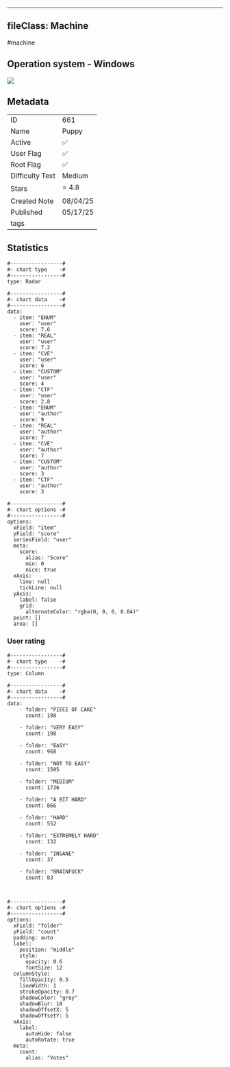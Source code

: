
---
fileClass: Machine
---

#machine

## Operation system - Windows
<img style = "max-width:70px" src = "/img/Windows.png">

## Metadata

|                       |   |
| ----------------      | - |
| ID                    |661 |
| Name                  |Puppy |
| Active                |✅  |
| User Flag             |✅ |
| Root Flag             |✅|
| Difficulty Text       |Medium  |
| Stars                 |⭐️ 4.8 |
| Created Note          |08/04/25 |
| Published             |05/17/25 |
| tags                  | |

<p style = "display:none">
id:: 661
active:: True
name:: Puppy
os::Windows
user_flag:: True
root_flag:: True
difficulty_text:: Medium
stars:: 4.8
created:: 08/04/2025
published:: 05/17/25
avatar:: /avatars/6a127b39657062e42c1a8dfdcd23475d.png
tags:: 
</p>

## Statistics


```chartsview
#-----------------#
#- chart type    -#
#-----------------#
type: Radar

#-----------------#
#- chart data    -#
#-----------------#
data:
  - item: "ENUM"
    user: "user"
    score: 7.6
  - item: "REAL"
    user: "user"
    score: 7.2
  - item: "CVE"
    user: "user"
    score: 6
  - item: "CUSTOM"
    user: "user"
    score: 4
  - item: "CTF"
    user: "user"
    score: 2.8
  - item: "ENUM"
    user: "author"
    score: 9
  - item: "REAL"
    user: "author"
    score: 7
  - item: "CVE"
    user: "author"
    score: 7
  - item: "CUSTOM"
    user: "author"
    score: 3
  - item: "CTF"
    user: "author"
    score: 3

#-----------------#
#- chart options -#
#-----------------#
options:
  xField: "item"
  yField: "score"
  seriesField: "user"
  meta:
    score:
      alias: "Score"
      min: 0
      nice: true
  xAxis:
    line: null
    tickLine: null
  yAxis:
    label: false
    grid:
      alternateColor: "rgba(0, 0, 0, 0.04)"
  point: []
  area: []
```



### User rating


```chartsview
#-----------------#
#- chart type    -#
#-----------------#
type: Column

#-----------------#
#- chart data    -#
#-----------------#
data:
    - folder: "PIECE OF CAKE"
      count: 198
     
    - folder: "VERY EASY"
      count: 198

    - folder: "EASY"
      count: 968
      
    - folder: "NOT TO EASY"
      count: 1505
      
    - folder: "MEDIUM"
      count: 1736
     
    - folder: "A BIT HARD"
      count: 866
      
    - folder: "HARD"
      count: 552
      
    - folder: "EXTREMELY HARD"
      count: 132
      
    - folder: "INSANE"
      count: 37
      
    - folder: "BRAINFUCK"
      count: 83

    

#-----------------#
#- chart options -#
#-----------------#
options:
  xField: "folder"
  yField: "count"
  padding: auto
  label:
    position: "middle"
    style:
      opacity: 0.6
      fontSize: 12
  columnStyle:
    fillOpacity: 0.5
    lineWidth: 1
    strokeOpacity: 0.7
    shadowColor: "grey"
    shadowBlur: 10
    shadowOffsetX: 5
    shadowOffsetY: 5
  xAxis:
    label:
      autoHide: false
      autoRotate: true
  meta:
    count:
      alias: "Votes"
```


